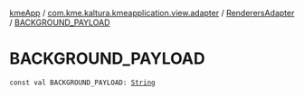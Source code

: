 [kmeApp](../../index.md) / [com.kme.kaltura.kmeapplication.view.adapter](../index.md) / [RenderersAdapter](index.md) / [BACKGROUND_PAYLOAD](./-b-a-c-k-g-r-o-u-n-d_-p-a-y-l-o-a-d.md)

# BACKGROUND_PAYLOAD

`const val BACKGROUND_PAYLOAD: `[`String`](https://kotlinlang.org/api/latest/jvm/stdlib/kotlin/-string/index.html)